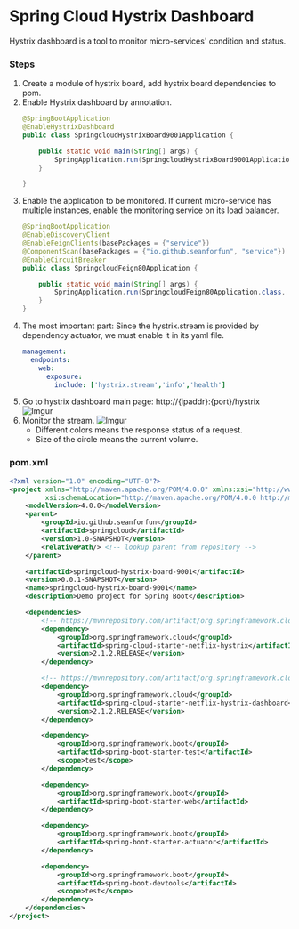 # Spring Cloud Hystrix Dashboard

Hystrix dashboard is a tool to monitor micro-services' condition and status.

### Steps
1. Create a module of hystrix board, add hystrix board dependencies to pom.
2. Enable Hystrix dashboard by annotation.
    ```java
    @SpringBootApplication
    @EnableHystrixDashboard
    public class SpringcloudHystrixBoard9001Application {
    
        public static void main(String[] args) {
            SpringApplication.run(SpringcloudHystrixBoard9001Application.class, args);
        }
    
    }
    ```
3. Enable the application to be monitored. If current micro-service has multiple instances, enable the monitoring service on its load balancer.
    ```java
    @SpringBootApplication
    @EnableDiscoveryClient
    @EnableFeignClients(basePackages = {"service"})
    @ComponentScan(basePackages = {"io.github.seanforfun", "service"})
    @EnableCircuitBreaker
    public class SpringcloudFeign80Application {
    
        public static void main(String[] args) {
            SpringApplication.run(SpringcloudFeign80Application.class, args);
        }    
    }
    ```
4. The most important part: Since the hystrix.stream is provided by dependency actuator, we must enable it in its yaml file.
    ```yml
    management:
      endpoints:
        web:
          exposure:
            include: ['hystrix.stream','info','health']
    ```
5. Go to hystrix dashboard main page: http://{ipaddr}:{port}/hystrix
![Imgur](https://i.imgur.com/SDhj4Yz.png)
6. Monitor the stream.
![Imgur](https://i.imgur.com/sl7Vi73.png)
    * Different colors means the response status of a request.
    * Size of the circle means the current volume. 

### pom.xml
```xml
<?xml version="1.0" encoding="UTF-8"?>
<project xmlns="http://maven.apache.org/POM/4.0.0" xmlns:xsi="http://www.w3.org/2001/XMLSchema-instance"
         xsi:schemaLocation="http://maven.apache.org/POM/4.0.0 http://maven.apache.org/xsd/maven-4.0.0.xsd">
    <modelVersion>4.0.0</modelVersion>
    <parent>
        <groupId>io.github.seanforfun</groupId>
        <artifactId>springcloud</artifactId>
        <version>1.0-SNAPSHOT</version>
        <relativePath/> <!-- lookup parent from repository -->
    </parent>

    <artifactId>springcloud-hystrix-board-9001</artifactId>
    <version>0.0.1-SNAPSHOT</version>
    <name>springcloud-hystrix-board-9001</name>
    <description>Demo project for Spring Boot</description>

    <dependencies>
        <!-- https://mvnrepository.com/artifact/org.springframework.cloud/spring-cloud-starter-netflix-hystrix -->
        <dependency>
            <groupId>org.springframework.cloud</groupId>
            <artifactId>spring-cloud-starter-netflix-hystrix</artifactId>
            <version>2.1.2.RELEASE</version>
        </dependency>

        <!-- https://mvnrepository.com/artifact/org.springframework.cloud/spring-cloud-starter-netflix-hystrix-dashboard -->
        <dependency>
            <groupId>org.springframework.cloud</groupId>
            <artifactId>spring-cloud-starter-netflix-hystrix-dashboard</artifactId>
            <version>2.1.2.RELEASE</version>
        </dependency>

        <dependency>
            <groupId>org.springframework.boot</groupId>
            <artifactId>spring-boot-starter-test</artifactId>
            <scope>test</scope>
        </dependency>

        <dependency>
            <groupId>org.springframework.boot</groupId>
            <artifactId>spring-boot-starter-web</artifactId>
        </dependency>

        <dependency>
            <groupId>org.springframework.boot</groupId>
            <artifactId>spring-boot-starter-actuator</artifactId>
        </dependency>

        <dependency>
            <groupId>org.springframework.boot</groupId>
            <artifactId>spring-boot-devtools</artifactId>
            <scope>test</scope>
        </dependency>
    </dependencies>
</project>
``` 